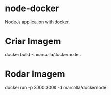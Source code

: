 # node-docker
NodeJs application with docker.

# Criar Imagem
docker build -t marcolla/dockernode .

# Rodar Imagem
docker run -p 3000:3000 -d marcolla/dockernode